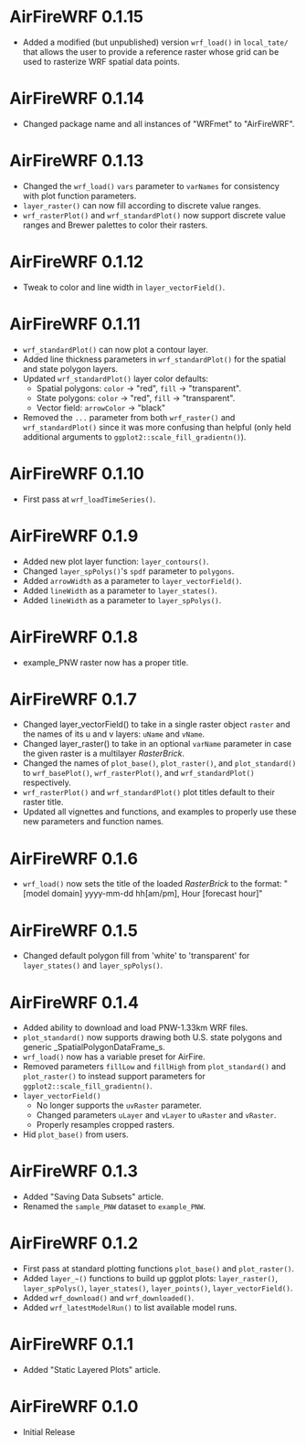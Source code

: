 # AirFireWRF 0.1.15

* Added a modified (but unpublished) version `wrf_load()` in `local_tate/` that
allows the user to provide a reference raster whose grid can be used to 
rasterize WRF spatial data points.

# AirFireWRF 0.1.14

* Changed package name and all instances of "WRFmet" to "AirFireWRF".

# AirFireWRF 0.1.13

* Changed the `wrf_load()` `vars` parameter to `varNames` for consistency with
plot function parameters.
* `layer_raster()` can now fill according to discrete value ranges.
* `wrf_rasterPlot()` and `wrf_standardPlot()` now support discrete value ranges 
and Brewer palettes to color their rasters.

# AirFireWRF 0.1.12

* Tweak to color and line width in `layer_vectorField()`.

# AirFireWRF 0.1.11

* `wrf_standardPlot()` can now plot a contour layer.
* Added line thickness parameters in `wrf_standardPlot()` for the spatial and 
state polygon layers.
* Updated `wrf_standardPlot()` layer color defaults:
  * Spatial polygons: `color` -> "red", `fill` -> "transparent".
  * State polygons: `color` -> "red", `fill` -> "transparent".
  * Vector field: `arrowColor` -> "black"
* Removed the `...` parameter from both `wrf_raster()` and `wrf_standardPlot()`
since it was more confusing than helpful (only held additional arguments to
`ggplot2::scale_fill_gradientn()`).

# AirFireWRF 0.1.10

* First pass at `wrf_loadTimeSeries()`.

# AirFireWRF 0.1.9

* Added new plot layer function: `layer_contours()`.
* Changed `layer_spPolys()`'s `spdf` parameter to `polygons`.
* Added `arrowWidth` as a parameter to `layer_vectorField()`.
* Added `lineWidth` as a parameter to `layer_states()`.
* Added `lineWidth` as a parameter to `layer_spPolys()`.

# AirFireWRF 0.1.8

* example_PNW raster now has a proper title.

# AirFireWRF 0.1.7

* Changed layer_vectorField() to take in a single raster object `raster` and the
names of its u and v layers: `uName` and `vName`.
* Changed layer_raster() to take in an optional `varName` parameter in case the
given raster is a multilayer *RasterBrick*.
* Changed the names of `plot_base()`, `plot_raster()`, and `plot_standard()` to
`wrf_basePlot()`, `wrf_rasterPlot()`, and `wrf_standardPlot()` respectively.
* `wrf_rasterPlot()` and `wrf_standardPlot()` plot titles default to their
raster title.
* Updated all vignettes and functions, and examples to properly use these new 
parameters and function names.

# AirFireWRF 0.1.6

* `wrf_load()` now sets the title of the loaded *RasterBrick* to the format:
"[model domain] yyyy-mm-dd hh[am/pm], Hour [forecast hour]"

# AirFireWRF 0.1.5

* Changed default polygon fill from 'white' to 'transparent' for `layer_states()`
and `layer_spPolys()`.

# AirFireWRF 0.1.4

* Added ability to download and load PNW-1.33km WRF files.
* `plot_standard()` now supports drawing both U.S. state polygons and generic 
_SpatialPolygonDataFrame_s.
* `wrf_load()` now has a variable preset for AirFire.
* Removed parameters `fillLow` and `fillHigh` from `plot_standard()` and 
`plot_raster()` to instead support parameters for 
`ggplot2::scale_fill_gradientn()`.
* `layer_vectorField()` 
  * No longer supports the `uvRaster` parameter.
  * Changed parameters `uLayer` and `vLayer` to `uRaster` and `vRaster`.
  * Properly resamples cropped rasters.
* Hid `plot_base()` from users.

# AirFireWRF 0.1.3

* Added "Saving Data Subsets" article.
* Renamed the `sample_PNW` dataset to `example_PNW`.

# AirFireWRF 0.1.2

* First pass at standard plotting functions `plot_base()` and `plot_raster()`.
* Added `layer_~()` functions to build up ggplot plots: `layer_raster()`,
`layer_spPolys()`, `layer_states()`, `layer_points()`, `layer_vectorField()`.
* Added `wrf_download()` and `wrf_downloaded()`.
* Added `wrf_latestModelRun()` to list available model runs.

# AirFireWRF 0.1.1

* Added "Static Layered Plots" article.

# AirFireWRF 0.1.0

* Initial Release

